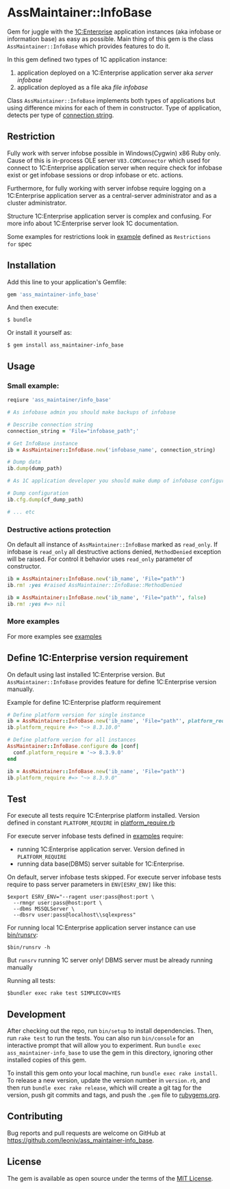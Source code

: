 # AssMaintainer::InfoBase

Gem for juggle with the [1C:Enterprise](http://1c.ru) application instances
(aka infobase or information base) as easy as possible.
Main thing of this gem is the class `AssMaintainer::InfoBase` which provides
features to do it.

In this gem defined two types of 1C application instance:

1. application deployed on a 1C:Enterprise application server aka *server infobase*
2. application deployed as a file aka *file infobase*

Class `AssMaintainer::InfoBase` implements both types of applications but using
difference mixins for each of them in constructor. Type of application,
detects per type of [connection string](https://github.com/leoniv/ass_launcher/blob/master/lib/ass_launcher/support/connection_string.rb).

## Restriction

Fully work with server infobse possible in Windows(Cygwin)
x86 Ruby only. Cause of this is in-process OLE server `V83.COMConnector` which
used for connect to 1C:Enterprise application server when require check for
infobase exist or get infobase sessions or drop infobase or etc. actions.

Furthermore, for fully working with server infobse require logging on a
1C:Enterprise application server as a central-server administrator and
as a cluster administrator.

Structure 1C:Enterprise application server is complex and confusing.
For more info about 1C:Enterprise server look 1C documentation.

Some examples for restrictions look in
[example](./test/ass_maintainer/examples_test.rb) defined as `Restrictions for`
spec

## Installation

Add this line to your application's Gemfile:

```ruby
gem 'ass_maintainer-info_base'
```

And then execute:

    $ bundle

Or install it yourself as:

    $ gem install ass_maintainer-info_base

## Usage

### Small example:

```ruby
reqiure 'ass_maintainer/info_base'

# As infobase admin you should make backups of infobase

# Describe connection string
connection_string = 'File="infobase_path";'

# Get InfoBase instance
ib = AssMaintainer::InfoBase.new('infobase_name', connection_string)

# Dump data
ib.dump(dump_path)

# As 1C application developer you should make dump of infobase configuration

# Dump configuration
ib.cfg.dump(cf_dump_path)

# ... etc
```

### Destructive actions protection

On default all instance of `AssMaintainer::InfoBase` marked as `read_only`. If
infobase is `read_only` all destructive actions denied,
`MethodDenied` exception will be raised. For control it behavior uses
`read_only` parameter of constructor.

```ruby
ib = AssMaintainer::InfoBase.new('ib_name', 'File="path"')
ib.rm! :yes #raised AssMaintainer::InfoBase::MethodDenied

ib = AssMaintainer::InfoBase.new('ib_name', 'File="path"', false)
ib.rm! :yes #=> nil
```

### More examples

For more examples see [examples](./test/ass_maintainer/examples_test.rb)

## Define 1C:Enterprise version requirement

On default using last installed 1C:Enterprise version. But
`AssMaintainer::InfoBase` provides feature for define 1C:Enterprise version
manually.

Example for define 1C:Enterprise platform requirement

```ruby
# Define platform version for single instance
ib = AssMaintainer::InfoBase.new('ib_name', 'File="path"', platform_require: '~> 8.3.10.0')
ib.platform_require #=> "~> 8.3.10.0"

# Define platform verion for all instances
AssMaintainer::InfoBase.configure do |conf|
  conf.platform_require = '~> 8.3.9.0'
end

ib = AssMaintainer::InfoBase.new('ib_name', 'File="path"')
ib.platform_require #=> "~> 8.3.9.0"
```

## Test

For execute all tests require 1C:Enterprise platform installed.
Version defined in constant `PLATFORM_REQUIRE` in
[platform_require.rb](./test/test_helper/platform_require.rb)

For execute server infobase tests defined in
[examples](./test/ass_maintainer/examples_test.rb) require:
- running 1C:Enterprise application server. Version defined in `PLATFORM_REQUIRE`
- running data base(DBMS) server suitable for 1C:Enterprise.

On default, server infobase tests skipped. For execute server infobase tests
require to pass server parameters in `ENV[ESRV_ENV]` like this:

```
$export ESRV_ENV="--ragent user:pass@host:port \
  --rmngr user:pass@host:port \
  --dbms MSSQLServer \
  --dbsrv user:pass@localhost\\sqlexpress"
```

For running local 1C:Enterprise application server instance can use
[bin/runsrv](bin/runsrv):

    $bin/runsrv -h

But `runsrv` running 1C server only! DBMS server must be already running manually

Running all tests:

    $bundler exec rake test SIMPLECOV=YES

## Development

After checking out the repo, run `bin/setup` to install dependencies. Then, run `rake test` to run the tests. You can also run `bin/console` for an interactive prompt that will allow you to experiment. Run `bundle exec ass_maintainer-info_base` to use the gem in this directory, ignoring other installed copies of this gem.

To install this gem onto your local machine, run `bundle exec rake install`. To release a new version, update the version number in `version.rb`, and then run `bundle exec rake release`, which will create a git tag for the version, push git commits and tags, and push the `.gem` file to [rubygems.org](https://rubygems.org).

## Contributing

Bug reports and pull requests are welcome on GitHub at https://github.com/leoniv/ass_maintainer-info_base.


## License

The gem is available as open source under the terms of the [MIT License](http://opensource.org/licenses/MIT).

